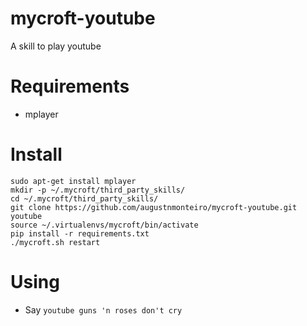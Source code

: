 # mycroft-youtube
A skill to play youtube

# Requirements 
* mplayer

# Install
    sudo apt-get install mplayer
    mkdir -p ~/.mycroft/third_party_skills/
    cd ~/.mycroft/third_party_skills/
    git clone https://github.com/augustnmonteiro/mycroft-youtube.git youtube
    source ~/.virtualenvs/mycroft/bin/activate
    pip install -r requirements.txt
    ./mycroft.sh restart

# Using
* Say `youtube guns 'n roses don't cry`
